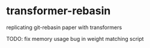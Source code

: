 # transformer-rebasin
replicating git-rebasin paper with transformers


TODO: fix memory usage bug in weight matching script
